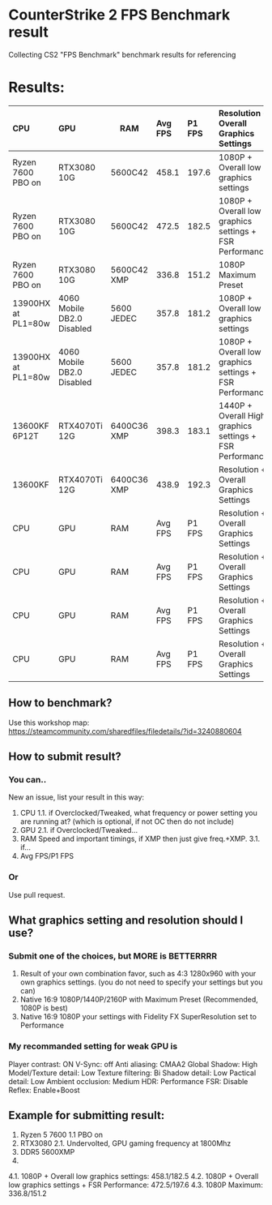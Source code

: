 # CounterStrike 2 FPS Benchmark result
Collecting CS2 "FPS Benchmark" benchmark results for referencing

# Results:
| CPU | GPU | RAM | Avg FPS | P1 FPS | Resolution + Overall Graphics Settings | Date of benchmark |
| :-- | :-- | --- | :------ | :------ | :------------------------------------ | :---------------- |
| Ryzen 7600 PBO on | RTX3080 10G | 5600C42 | 458.1 | 197.6 | 1080P + Overall low graphics settings | 2024/05/10 |
| Ryzen 7600 PBO on | RTX3080 10G | 5600C42 | 472.5 | 182.5 | 1080P + Overall low graphics settings + FSR Performance | 2024/05/10 |
| Ryzen 7600 PBO on | RTX3080 10G | 5600C42 XMP | 336.8 | 151.2 | 1080P Maximum Preset | 2024/05/10 |
| 13900HX at PL1=80w | 4060 Mobile DB2.0 Disabled | 5600 JEDEC | 357.8 | 181.2 | 1080P + Overall low graphics settings | 2024/05/10 |
| 13900HX at PL1=80w | 4060 Mobile DB2.0 Disabled | 5600 JEDEC | 357.8 | 181.2 | 1080P + Overall low graphics settings + FSR Performance | 2024/05/10 |
| 13600KF 6P12T | RTX4070Ti 12G | 6400C36 XMP | 398.3 | 183.1 | 1440P + Overall High graphics settings + FSR Performance | 2024/05/10 |
| 13600KF | RTX4070Ti 12G | 6400C36 XMP | 438.9 | 192.3 | Resolution + Overall Graphics Settings | Date of benchmark |
| CPU | GPU | RAM | Avg FPS | P1 FPS | Resolution + Overall Graphics Settings | Date of benchmark |
| CPU | GPU | RAM | Avg FPS | P1 FPS | Resolution + Overall Graphics Settings | Date of benchmark |
| CPU | GPU | RAM | Avg FPS | P1 FPS | Resolution + Overall Graphics Settings | Date of benchmark |
| CPU | GPU | RAM | Avg FPS | P1 FPS | Resolution + Overall Graphics Settings | Date of benchmark |












## How to benchmark?
Use this workshop map: https://steamcommunity.com/sharedfiles/filedetails/?id=3240880604

## How to submit result?
### You can..
New an issue, list your result in this way:
1. CPU
1.1. if Overclocked/Tweaked, what frequency or power setting you are running at? (which is optional, if not OC then do not include)
2. GPU
2.1. if Overclocked/Tweaked...
3. RAM Speed and important timings, if XMP then just give freq.+XMP.
3.1. if...
4. Avg FPS/P1 FPS
### Or
Use pull request.

## What graphics setting and resolution should I use?
### Submit one of the choices, but MORE is BETTERRRR
1. Result of your own combination favor, such as 4:3 1280x960 with your own graphics settings. (you do not need to specify your settings but you can)
2. Native 16:9 1080P/1440P/2160P with Maximum Preset (Recommended, 1080P is best)
3. Native 16:9 1080P your settings with Fidelity FX SuperResolution set to Performance

### My recommanded setting for weak GPU is 
Player contrast: ON
V-Sync: off
Anti aliasing: CMAA2
Global Shadow: High
Model/Texture detail: Low
Texture filtering: Bi
Shadow detail: Low
Pactical detail: Low
Ambient occlusion: Medium
HDR: Performance
FSR: Disable
Reflex: Enable+Boost

## Example for submitting result:
1. Ryzen 5 7600
1.1 PBO on
2. RTX3080
2.1. Undervolted, GPU gaming frequency at 1800Mhz
3. DDR5 5600XMP
4. 
4.1. 1080P + Overall low graphics settings: 458.1/182.5
4.2. 1080P + Overall low graphics settings + FSR Performance: 472.5/197.6
4.3. 1080P Maximum: 336.8/151.2





















